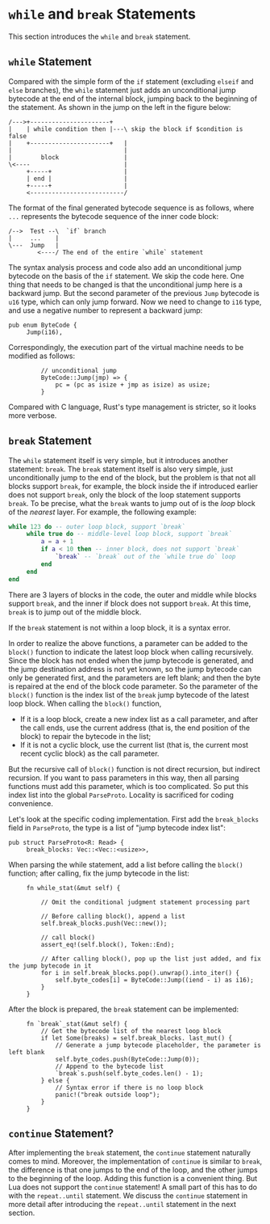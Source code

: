 # `while` and `break` Statements

This section introduces the `while` and `break` statement.

## `while` Statement

Compared with the simple form of the `if` statement (excluding `elseif` and `else` branches), the `while` statement just adds an unconditional jump bytecode at the end of the internal block, jumping back to the beginning of the statement. As shown in the jump on the left in the figure below:

```
/--->+----------------------+
|    | while condition then |---\ skip the block if $condition is false
|    +----------------------+   |
|                               |
|        block                  |
\<----                          |
     +-----+                    |
     | end |                    |
     +-----+                    |
     <--------------------------/

```

The format of the final generated bytecode sequence is as follows, where `...` represents the bytecode sequence of the inner code block:

```
/-->  Test --\  `if` branch
|     ...    |
\---  Jump   |
        <----/ The end of the entire `while` statement
```

The syntax analysis process and code also add an unconditional jump bytecode on the basis of the `if` statement. We skip the code here. One thing that needs to be changed is that the unconditional jump here is a backward jump. But the second parameter of the previous `Jump` bytecode is `u16` type, which can only jump forward. Now we need to change to `i16` type, and use a negative number to represent a backward jump:

```rust, ignore
pub enum ByteCode {
     Jump(i16),
```

Correspondingly, the execution part of the virtual machine needs to be modified as follows:

```rust, ignore
         // unconditional jump
         ByteCode::Jump(jmp) => {
             pc = (pc as isize + jmp as isize) as usize;
         }
```

Compared with C language, Rust's type management is stricter, so it looks more verbose.

## `break` Statement

The `while` statement itself is very simple, but it introduces another statement: `break`. The `break` statement itself is also very simple, just unconditionally jump to the end of the block, but the problem is that not all blocks support `break`, for example, the block inside the if introduced earlier does not support `break`, only the block of the loop statement supports `break`. To be precise, what the `break` wants to jump out of is the *loop* block of the *nearest* layer. For example, the following example:

```lua
while 123 do -- outer loop block, support `break`
     while true do -- middle-level loop block, support `break`
         a = a + 1
         if a < 10 then -- inner block, does not support `break`
             `break` -- `break` out of the `while true do` loop
         end
     end
end
```

There are 3 layers of blocks in the code, the outer and middle while blocks support `break`, and the inner if block does not support `break`. At this time, `break` is to jump out of the middle block.

If the `break` statement is not within a loop block, it is a syntax error.

In order to realize the above functions, a parameter can be added to the `block()` function to indicate the latest loop block when calling recursively. Since the block has not ended when the jump bytecode is generated, and the jump destination address is not yet known, so the jump bytecode can only be generated first, and the parameters are left blank; and then the byte is repaired at the end of the block code parameter. So the parameter of the `block()` function is the index list of the `break` jump bytecode of the latest loop block. When calling the `block()` function,

- If it is a loop block, create a new index list as a call parameter, and after the call ends, use the current address (that is, the end position of the block) to repair the bytecode in the list;
- If it is not a cyclic block, use the current list (that is, the current most recent cyclic block) as the call parameter.

But the recursive call of `block()` function is not direct recursion, but indirect recursion. If you want to pass parameters in this way, then all parsing functions must add this parameter, which is too complicated. So put this index list into the global `ParseProto`. Locality is sacrificed for coding convenience.

Let's look at the specific coding implementation. First add the `break_blocks` field in `ParseProto`, the type is a list of "jump bytecode index list":

```rust, ignore
pub struct ParseProto<R: Read> {
     break_blocks: Vec::<Vec::<usize>>,
```

When parsing the while statement, add a list before calling the `block()` function; after calling, fix the jump bytecode in the list:

```rust, ignore
     fn while_stat(&mut self) {

         // Omit the conditional judgment statement processing part

         // Before calling block(), append a list
         self.break_blocks.push(Vec::new());

         // call block()
         assert_eq!(self.block(), Token::End);

         // After calling block(), pop up the list just added, and fix the jump bytecode in it
         for i in self.break_blocks.pop().unwrap().into_iter() {
             self.byte_codes[i] = ByteCode::Jump((iend - i) as i16);
         }
     }
```

After the block is prepared, the `break` statement can be implemented:

```rust, ignore
     fn `break`_stat(&mut self) {
         // Get the bytecode list of the nearest loop block
         if let Some(breaks) = self.break_blocks. last_mut() {
             // Generate a jump bytecode placeholder, the parameter is left blank
             self.byte_codes.push(ByteCode::Jump(0));
             // Append to the bytecode list
             `break`s.push(self.byte_codes.len() - 1);
         } else {
             // Syntax error if there is no loop block
             panic!("break outside loop");
         }
     }
```

## `continue` Statement?

After implementing the `break` statement, the `continue` statement naturally comes to mind. Moreover, the implementation of `continue` is similar to `break`, the difference is that one jumps to the end of the loop, and the other jumps to the beginning of the loop. Adding this function is a convenient thing. But Lua does not support the `continue` statement! A small part of this has to do with the `repeat..until` statement. We discuss the `continue` statement in more detail after introducing the `repeat..until` statement in the next section.